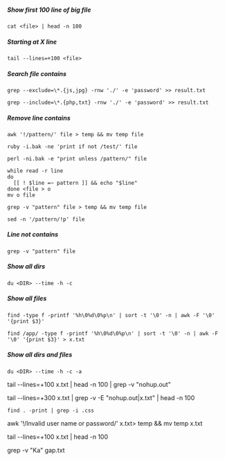 
##### Show first 100 line of big file
`cat <file> | head -n 100`

##### Starting at X line
`tail --lines=+100 <file>`

##### Search file contains

`grep --exclude=\*.{js,jpg} -rnw './' -e 'password' >> result.txt`

`grep --include=\*.{php,txt} -rnw './' -e 'password' >> result.txt`

##### Remove line contains

```awk '!/pattern/' file > temp && mv temp file```

```ruby -i.bak -ne 'print if not /test/' file```

```perl -ni.bak -e "print unless /pattern/" file```

    while read -r line
    do
      [[ ! $line =~ pattern ]] && echo "$line"
    done <file > o
    mv o file

 ```grep -v "pattern" file > temp && mv temp file```

```sed -n '/pattern/!p' file```

##### Line not contains

```grep -v "pattern" file```

##### Show all dirs

```du <DIR> --time -h -c```

##### Show all files

```find -type f -printf '%h\0%d\0%p\n' | sort -t '\0' -n | awk -F '\0' '{print $3}'```

```find /app/ -type f -printf '%h\0%d\0%p\n' | sort -t '\0' -n | awk -F '\0' '{print $3}' > x.txt```


##### Show all dirs and files

```du <DIR> --time -h -c -a```



tail --lines=+100 x.txt | head -n 100 | grep -v "nohup.out"

tail --lines=+300 x.txt  | grep -v -E "nohup.out|x.txt" | head -n 100
```
find . -print | grep -i .css

```
awk '!/Invalid user name or password/' x.txt> temp && mv temp x.txt

tail --lines=+100 x.txt | head -n 100

grep -v "Ka" gap.txt
